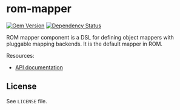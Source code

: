 [gem]: https://rubygems.org/gems/rom-mapper
[gemnasium]: https://gemnasium.com/rom-rb/rom-mapper

# rom-mapper

[![Gem Version](https://badge.fury.io/rb/rom-mapper.svg)][gem]
[![Dependency Status](https://gemnasium.com/rom-rb/rom-mapper.svg)][gemnasium]

ROM mapper component is a DSL for defining object mappers with pluggable mapping
backends. It is the default mapper in ROM.

Resources:

- [API documentation](http://rubydoc.info/gems/rom-mapper)

## License

See `LICENSE` file.
